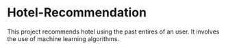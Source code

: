 # Hotel-Recommendation
This project recommends hotel using the past entires of an user. It involves the use of machine learning algorithms.
